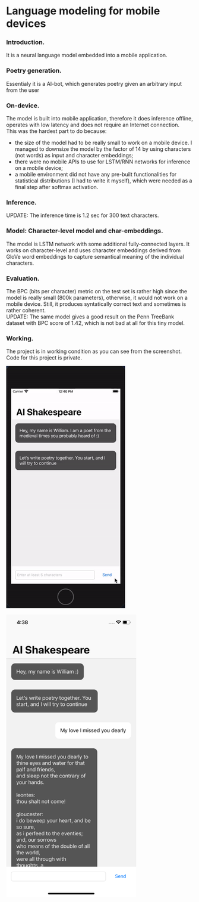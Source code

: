 # Language modeling for mobile devices
### Introduction. 
It is a neural language model embedded into a mobile application. <br/>
### Poetry generation. 
Essentialy it is a AI-bot, which generates poetry given an arbitrary input from the user <br/>
### On-device. 
The model is built into mobile application, therefore it does inference offline, operates with low latency and does not require an Internet connection. 
<br> This was the hardest part to do because: <br>
- the size of the model had to be really small to work on a mobile device. I managed to downsize the model by the factor of 14 by using characters (not words) as input and character embeddings; <br>
- there were no mobile APIs to use for LSTM/RNN networks for inference on a mobile device; 
- a mobile environment did not have any pre-built functionalities for statistical distributions (I had to write it myself), which were needed as a final step after softmax activation.
### Inference. 
UPDATE: The inference time is 1.2 sec for 300 text characters.
### Model: Character-level model and char-embeddings. 
The model is LSTM network with some additional fully-connected layers. It works on character-level and uses character embeddings derived from GloVe word embeddings to capture semantical meaning of the individual characters.
### Evaluation. 
The BPC (bits per character) metric on the test set is rather high since the model is really small (800k parameters), otherwise, it would not work on a mobile device. Still, it produces syntatically correct text and sometimes is rather coherent. <br/>
UPDATE: The same model gives a good result on the Penn TreeBank dataset with BPC score of 1.42, which is not bad at all for this tiny model.
### Working. 
The project is in working condition as you can see from the screenshot. Code for this project is private.

![Alt Text](images/ai-shakespeare.gif)

<img src="images/ai-shakespeare.png" width="350">


